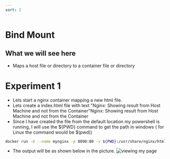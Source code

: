 ```yaml
---
sort: 2
---
```


# Bind Mount

## What we will see here
* Maps a host file or directory to a container file or directory

# Experiment 1
 * Lets start a nginx container mapping a new html file.
 * Lets create a index.html file with text "Nginx: Showing result from Host Machine and not from the Container"Nginx: Showing result from Host Machine and not from the Container
 * Since I have created the file from the default location my powershell is running, I will use the ${PWD} command to get the path in windows ( for Linux the command would be $(pwd))
```bash
docker run -d --name mynginx -p 8090:80 -v ${PWD}:/usr/share/nginx/html nginx
```
 * The output will be as shown below in the picture.
 ![viewing my page](/L06-E01-P01.PNG)
